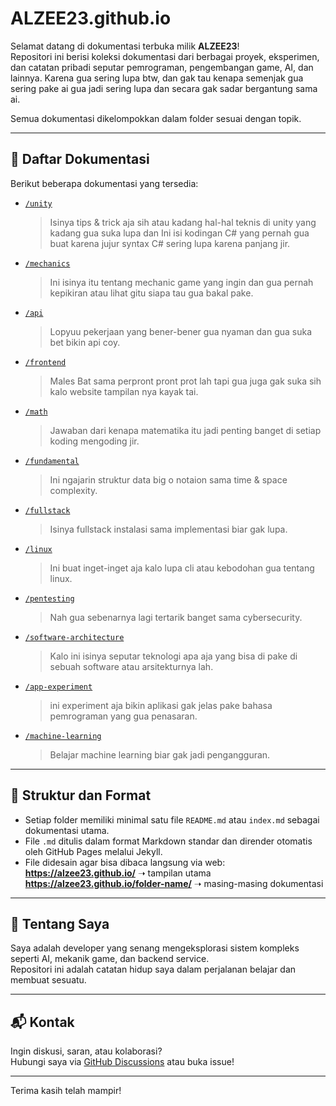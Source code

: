 <link rel="stylesheet" href="global.css">

# ALZEE23.github.io

Selamat datang di dokumentasi terbuka milik **ALZEE23**!  
Repositori ini berisi koleksi dokumentasi dari berbagai proyek, eksperimen, dan catatan pribadi seputar pemrograman, pengembangan game, AI, dan lainnya.
Karena gua sering lupa btw, dan gak tau kenapa semenjak gua sering pake ai gua jadi sering lupa dan secara gak sadar bergantung sama ai.

Semua dokumentasi dikelompokkan dalam folder sesuai dengan topik.

---

## 📂 Daftar Dokumentasi

Berikut beberapa dokumentasi yang tersedia:

- [`/unity`](./unity/)

  > Isinya tips & trick aja sih atau kadang hal-hal teknis di unity yang kadang gua suka lupa dan Ini isi kodingan C# yang pernah gua buat karena jujur syntax C# sering lupa karena panjang jir.

- [`/mechanics`](./mechanics/)

  > Ini isinya itu tentang mechanic game yang ingin dan gua pernah kepikiran atau lihat gitu siapa tau gua bakal pake.

- [`/api`](./api/)

  > Lopyuu pekerjaan yang bener-bener gua nyaman dan gua suka bet bikin api coy.

- [`/frontend`](./frontend)

  > Males Bat sama perpront pront prot lah tapi gua juga gak suka sih kalo website tampilan nya kayak tai.

- [`/math`](./math/)

  > Jawaban dari kenapa matematika itu jadi penting banget di setiap koding mengoding jir.

- [`/fundamental`](./fundamental/)

  > Ini ngajarin struktur data big o notaion sama time & space complexity.

- [`/fullstack`](./fullstack/)

  > Isinya fullstack instalasi sama implementasi biar gak lupa.

- [`/linux`](./linux)

  > Ini buat inget-inget aja kalo lupa cli atau kebodohan gua tentang linux.

- [`/pentesting`](./pentesting)

  > Nah gua sebenarnya lagi tertarik banget sama cybersecurity.

- [`/software-architecture`](./software-architecture)

  > Kalo ini isinya seputar teknologi apa aja yang bisa di pake di sebuah software atau arsitekturnya lah.

- [`/app-experiment`](./app-experiment)

  > ini experiment aja bikin aplikasi gak jelas pake bahasa pemrograman yang gua penasaran.

- [`/machine-learning`](./machine-learning)

  > Belajar machine learning biar gak jadi pengangguran.


***

## 📌 Struktur dan Format

- Setiap folder memiliki minimal satu file `README.md` atau `index.md` sebagai dokumentasi utama.
- File `.md` ditulis dalam format Markdown standar dan dirender otomatis oleh GitHub Pages melalui Jekyll.
- File didesain agar bisa dibaca langsung via web:  
  **https://alzee23.github.io/** ➝ tampilan utama  
  **https://alzee23.github.io/folder-name/** ➝ masing-masing dokumentasi

---

## 🧠 Tentang Saya

Saya adalah developer yang senang mengeksplorasi sistem kompleks seperti AI, mekanik game, dan backend service.  
Repositori ini adalah catatan hidup saya dalam perjalanan belajar dan membuat sesuatu.

---

## 📬 Kontak

Ingin diskusi, saran, atau kolaborasi?  
Hubungi saya via [GitHub Discussions](https://github.com/ALZEE23/ALZEE23.github.io/discussions) atau buka issue!

---

Terima kasih telah mampir!
